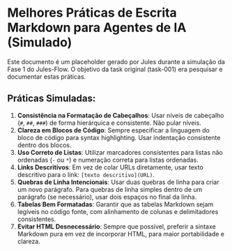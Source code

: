 # Melhores Práticas de Escrita Markdown para Agentes de IA (Simulado)

Este documento é um placeholder gerado por Jules durante a simulação da Fase 1 do Jules-Flow.
O objetivo da task original (task-001) era pesquisar e documentar estas práticas.

## Práticas Simuladas:

1.  **Consistência na Formatação de Cabeçalhos**: Usar níveis de cabeçalho (`#`, `##`, `###`) de forma hierárquica e consistente. Não pular níveis.
2.  **Clareza em Blocos de Código**: Sempre especificar a linguagem do bloco de código para syntax highlighting. Usar indentação consistente dentro dos blocos.
3.  **Uso Correto de Listas**: Utilizar marcadores consistentes para listas não ordenadas (`-` ou `*`) e numeração correta para listas ordenadas.
4.  **Links Descritivos**: Em vez de colar URLs diretamente, usar texto descritivo para o link: `[texto descritivo](URL)`.
5.  **Quebras de Linha Intencionais**: Usar duas quebras de linha para criar um novo parágrafo. Para quebras de linha simples dentro de um parágrafo (se necessário), usar dois espaços no final da linha.
6.  **Tabelas Bem Formatadas**: Garantir que as tabelas Markdown sejam legíveis no código fonte, com alinhamento de colunas e delimitadores consistentes.
7.  **Evitar HTML Desnecessário**: Sempre que possível, preferir a sintaxe Markdown pura em vez de incorporar HTML, para maior portabilidade e clareza.
